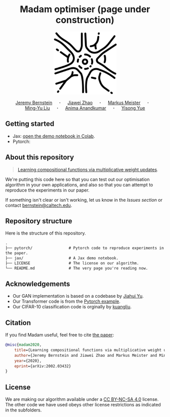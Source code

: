 <h1 align="center">
Madam optimiser (page under construction)
</h1>

<p align="center">
  <img src="synapse.svg" width="200"/>
</p>

<p align="center">
  <a href="https://jeremybernste.in" target="_blank">Jeremy&nbsp;Bernstein</a> &emsp; <b>&middot;</b> &emsp;
  <a href="https://jiawei-zhao.netlify.app" target="_blank">Jiawei&nbsp;Zhao</a> &emsp; <b>&middot;</b> &emsp;
  <a href="https://www.bbe.caltech.edu/people/markus-meister" target="_blank">Markus&nbsp;Meister</a> &emsp; <b>&middot;</b> &emsp;
  <a href="http://mingyuliu.net/" target="_blank">Ming&#8209;Yu&nbsp;Liu</a> &emsp; <b>&middot;</b> &emsp;
  <a href="http://tensorlab.cms.caltech.edu/users/anima/" target="_blank">Anima&nbsp;Anandkumar</a> &emsp; <b>&middot;</b> &emsp;
  <a href="http://www.yisongyue.com" target="_blank">Yisong&nbsp;Yue</a>
</p>

## Getting started

- Jax: [open the demo notebook in Colab](https://colab.research.google.com/github/jxbz/madam/blob/master/jax/fourfeat_demo.ipynb).
- Pytorch: 

## About this repository

> [Learning compositional functions via multiplicative weight updates](https://arxiv.org/abs/2006.14560).

We're putting this code here so that you can test out our optimisation algorithm in your own applications, and also so that you can attempt to reproduce the experiments in our paper.

If something isn't clear or isn't working, let us know in the *Issues section* or contact [bernstein@caltech.edu](mailto:bernstein@caltech.edu).

## Repository structure

Here is the structure of this repository.

    .
    ├── pytorch/                # Pytorch code to reproduce experiments in the paper.
    ├── jax/                    # A Jax demo notebook.
    ├── LICENSE                 # The license on our algorithm.
    └── README.md               # The very page you're reading now.
    
## Acknowledgements

- Our GAN implementation is based on a codebase by [Jiahui Yu](http://jiahuiyu.com/).
- Our Transformer code is from the [Pytorch example](https://github.com/pytorch/examples/tree/master/word_language_model).
- Our CIFAR-10 classification code is orginally by [kuangliu](https://github.com/kuangliu/pytorch-cifar).

## Citation

If you find Madam useful, feel free to cite [the paper](https://arxiv.org/abs/2006.14560):

```bibtex
@misc{madam2020,
    title={Learning compositional functions via multiplicative weight updates},
    author={Jeremy Bernstein and Jiawei Zhao and Markus Meister and Ming-Yu Liu and Anima Anandkumar and Yisong Yue},
    year={2020},
    eprint={arXiv:2002.03432}
}
```

## License

We are making our algorithm available under a [CC BY-NC-SA 4.0](https://creativecommons.org/licenses/by-nc-sa/4.0/) license. The other code we have used obeys other license restrictions as indicated in the subfolders.
